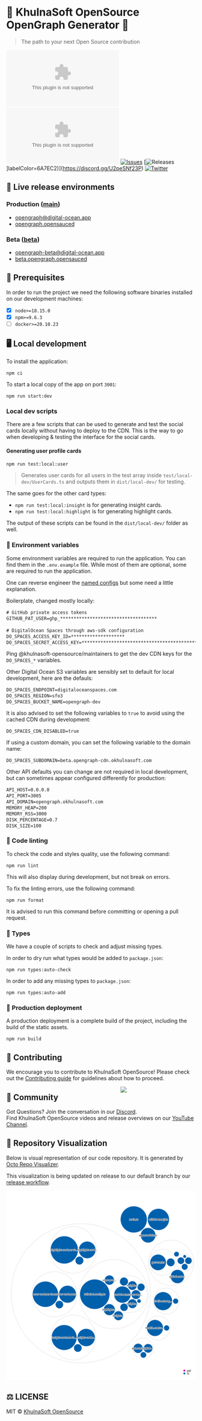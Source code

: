 # 🍕 KhulnaSoft OpenSource OpenGraph Generator 🍕

> The path to your next Open Source contribution

[![Code Size](https://img.shields.io/github/languages/code-size/khulnasoft-opensource/opengraph.okhulnasoft.com?style=flat)](https://github.com/khulnasoft-opensource/opengraph.okhulnasoft.com/pulse)
[![Commits](https://img.shields.io/github/commit-activity/w/khulnasoft-opensource/opengraph.okhulnasoft.com?style=flat)](https://github.com/khulnasoft-opensource/opengraph.okhulnasoft.com/pulse)
[![Issues](https://img.shields.io/github/issues/khulnasoft-opensource/opengraph.okhulnasoft.com.svg?style=flat)](https://github.com/khulnasoft-opensource/opengraph.okhulnasoft.com/issues)
[![Releases](https://img.shields.io/github/v/release/khulnasoft-opensource/opengraph.okhulnasoft.com.svg?style=flat)]labelColor=6A7EC2)](https://discord.gg/U2peSNf23P)
[![Twitter](https://img.shields.io/twitter/follow/saucedopen?label=Follow&style=social)](https://twitter.com/saucedopen)

</div>

## 🚀 Live release environments

### Production ([main](https://github.com/khulnasoft-opensource/opengraph.okhulnasoft.com/tree/main))

- [opengraph@digital-ocean.app](https://cloud.digitalocean.com/apps/41eb42f8-3ca9-4598-b9c7-4378868a5702)
- [opengraph.opensauced](https://opengraph.okhulnasoft.com)

### Beta ([beta](https://github.com/khulnasoft-opensource/opengraph.okhulnasoft.com/tree/beta))

- [opengraph-beta@digital-ocean.app](https://cloud.digitalocean.com/apps/7fd2cd42-4df7-4204-af8b-0e7ec252c324/overview)
- [beta.opengraph.opensauced](https://beta.opengraph.okhulnasoft.com)

## 📖 Prerequisites

In order to run the project we need the following software binaries installed on our development machines:

- [x] `node>=18.15.0`
- [x] `npm>=9.6.3`
- [ ] `docker>=20.10.23`

## 🖥️ Local development

To install the application:

```shell
npm ci
```

To start a local copy of the app on port `3001`:

```shell
npm run start:dev
```

### Local dev scripts

There are a few scripts that can be used to generate and test the social cards locally without having to deploy to the CDN. This is the way to go when developing & testing the interface for the social cards.

#### Generating user profile cards

```shell
npm run test:local:user
```

> Generates user cards for all users in the test array inside `test/local-dev/UserCards.ts` and outputs them in `dist/local-dev/` for testing.

The same goes for the other card types:

- `npm run test:local:insight` is for generating insight cards.
- `npm run test:local:highlight` is for generating highlight cards.

The output of these scripts can be found in the `dist/local-dev/` folder as well.

### 📝 Environment variables

Some environment variables are required to run the application. You can find them in the `.env.example` file. While most of them are optional, some are required to run the application.

One can reverse engineer the [named configs](./src/config) but some need a little explanation.

Boilerplate, changed mostly locally:

```dotenv
# GitHub private access tokens
GITHUB_PAT_USER=ghp_************************************

# DigitalOcean Spaces through aws-sdk configuration
DO_SPACES_ACCESS_KEY_ID=********************
DO_SPACES_SECRET_ACCESS_KEY=*******************************************
```

Ping @khulnasoft-opensource/maintainers to get the dev CDN keys for the `DO_SPACES_*` variables.

Other Digital Ocean S3 variables are sensibly set to default for local development, here are the defauls:

```dotenv
DO_SPACES_ENDPOINT=digitaloceanspaces.com
DO_SPACES_REGION=sfo3
DO_SPACES_BUCKET_NAME=opengraph-dev
```

It is also advised to set the following variables to `true` to avoid using the cached CDN during development:

```dotenv
DO_SPACES_CDN_DISABLED=true
```

If using a custom domain, you can set the following variable to the domain name:

```dotenv
DO_SPACES_SUBDOMAIN=beta.opengraph-cdn.okhulnasoft.com
```

Other API defaults you can change are not required in local development, but can sometimes appear configured differently for production:

```dotenv
API_HOST=0.0.0.0
API_PORT=3005
API_DOMAIN=opengraph.okhulnasoft.com
MEMORY_HEAP=200
MEMORY_RSS=3000
DISK_PERCENTAGE=0.7
DISK_SIZE=100
```

### 🎨 Code linting

To check the code and styles quality, use the following command:

```shell
npm run lint
```

This will also display during development, but not break on errors.

To fix the linting errors, use the following command:

```shell
npm run format
```

It is advised to run this command before committing or opening a pull request.

### 📕 Types

We have a couple of scripts to check and adjust missing types.

In order to dry run what types would be added to `package.json`:

```shell
npm run types:auto-check
```

In order to add any missing types to `package.json`:

```shell
npm run types:auto-add
```

### 🚀 Production deployment

A production deployment is a complete build of the project, including the build of the static assets.

```shell
npm run build
```

## 🤝 Contributing

We encourage you to contribute to KhulnaSoft OpenSource! Please check out the [Contributing guide](https://opengraph.okhulnasoft.com/contributing/introduction-to-contributing/) for guidelines about how to proceed.

<img align="right" src="https://i.ibb.co/CJfW18H/ship.gif" width="200"/>

## 🍕 Community

Got Questions? Join the conversation in our [Discord](https://discord.gg/U2peSNf23P).  
Find KhulnaSoft OpenSource videos and release overviews on our [YouTube Channel](https://www.youtube.com/channel/UCklWxKrTti61ZCROE1e5-MQ).

## 🎦 Repository Visualization

Below is visual representation of our code repository. It is generated by [Octo Repo Visualizer](https://github.com/githubocto/repo-visualizer).

This visualization is being updated on release to our default branch by our [release workflow](./.github/workflows/release.yml).

[![Visualization of this repository](./public/diagram.svg)
](./src)

## ⚖️ LICENSE

MIT © [KhulnaSoft OpenSource](LICENSE)